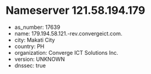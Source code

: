 # Nameserver 121.58.194.179

* as_number: 17639
* name: 179.194.58.121.-rev.convergeict.com.
* city: Makati City
* country: PH
* organization: Converge ICT Solutions Inc.
* version: UNKNOWN
* dnssec: true
